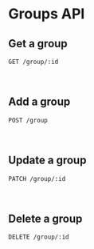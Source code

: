 
# Groups API

## Get a group

```
GET /group/:id
```

<br />

## Add a group

```
POST /group
```

<br />

## Update a group

```
PATCH /group/:id
```

<br />

## Delete a group

```
DELETE /group/:id
```
